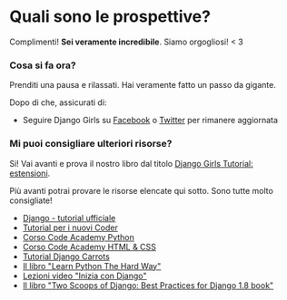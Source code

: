 # Quali sono le prospettive?

Complimenti! **Sei veramente incredibile**. Siamo orgogliosi! < 3

### Cosa si fa ora?

Prenditi una pausa e rilassati. Hai veramente fatto un passo da gigante.

Dopo di che, assicurati di:

*   Seguire Django Girls su [Facebook][1] o [Twitter][2] per rimanere aggiornata

 [1]: http://facebook.com/djangogirls
 [2]: https://twitter.com/djangogirls

### Mi puoi consigliare ulteriori risorse?

Si! Vai avanti e prova il nostro libro dal titolo [Django Girls Tutorial: estensioni][3].

 [3]: http://djangogirls.gitbooks.io/django-girls-tutorial-extensions/

Più avanti potrai provare le risorse elencate qui sotto. Sono tutte molto consigliate!
- [Django - tutorial ufficiale][4]
- [Tutorial per i nuovi Coder][5]
- [Corso Code Academy Python][6]
- [Corso Code Academy HTML & CSS][7]
- [Tutorial Django Carrots][8]
- [Il libro "Learn Python The Hard Way"][9]
- [Lezioni video "Inizia con Django"][10]
- [Il libro "Two Scoops of Django: Best Practices for Django 1.8 book"][11]

 [4]: https://docs.djangoproject.com/en/1.10/intro/tutorial01/
 [5]: http://newcoder.io/tutorials/
 [6]: https://www.codecademy.com/en/tracks/python
 [7]: https://www.codecademy.com/tracks/web
 [8]: https://github.com/ggcarrots/django-carrots
 [9]: http://learnpythonthehardway.org/book/
 [10]: http://gettingstartedwithdjango.com/
 [11]: https://twoscoopspress.com/products/two-scoops-of-django-1-8

